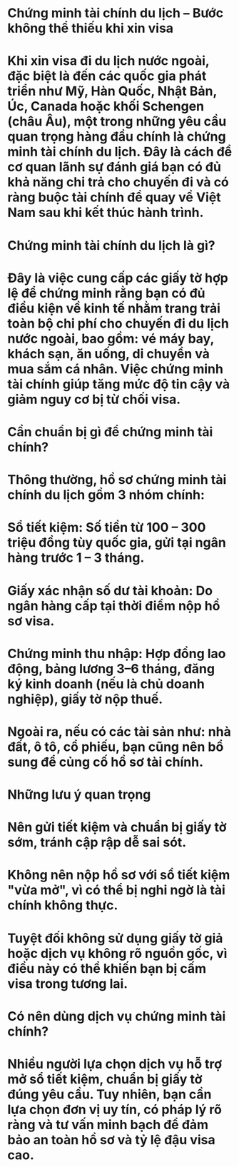 # Chứng minh tài chính du lịch – Bước không thể thiếu khi xin visa

# 

# Khi xin visa đi du lịch nước ngoài, đặc biệt là đến các quốc gia phát triển như Mỹ, Hàn Quốc, Nhật Bản, Úc, Canada hoặc khối Schengen (châu Âu), một trong những yêu cầu quan trọng hàng đầu chính là chứng minh tài chính du lịch. Đây là cách để cơ quan lãnh sự đánh giá bạn có đủ khả năng chi trả cho chuyến đi và có ràng buộc tài chính để quay về Việt Nam sau khi kết thúc hành trình.

# 

# Chứng minh tài chính du lịch là gì?

# Đây là việc cung cấp các giấy tờ hợp lệ để chứng minh rằng bạn có đủ điều kiện về kinh tế nhằm trang trải toàn bộ chi phí cho chuyến đi du lịch nước ngoài, bao gồm: vé máy bay, khách sạn, ăn uống, di chuyển và mua sắm cá nhân. Việc chứng minh tài chính giúp tăng mức độ tin cậy và giảm nguy cơ bị từ chối visa.

# 

# Cần chuẩn bị gì để chứng minh tài chính?

# Thông thường, hồ sơ chứng minh tài chính du lịch gồm 3 nhóm chính:

# 

# Sổ tiết kiệm: Số tiền từ 100 – 300 triệu đồng tùy quốc gia, gửi tại ngân hàng trước 1 – 3 tháng.

# 

# Giấy xác nhận số dư tài khoản: Do ngân hàng cấp tại thời điểm nộp hồ sơ visa.

# 

# Chứng minh thu nhập: Hợp đồng lao động, bảng lương 3–6 tháng, đăng ký kinh doanh (nếu là chủ doanh nghiệp), giấy tờ nộp thuế.

# 

# Ngoài ra, nếu có các tài sản như: nhà đất, ô tô, cổ phiếu, bạn cũng nên bổ sung để củng cố hồ sơ tài chính.

# 

# Những lưu ý quan trọng

# Nên gửi tiết kiệm và chuẩn bị giấy tờ sớm, tránh cập rập dễ sai sót.

# 

# Không nên nộp hồ sơ với sổ tiết kiệm "vừa mở", vì có thể bị nghi ngờ là tài chính không thực.

# 

# Tuyệt đối không sử dụng giấy tờ giả hoặc dịch vụ không rõ nguồn gốc, vì điều này có thể khiến bạn bị cấm visa trong tương lai.

# 

# Có nên dùng dịch vụ chứng minh tài chính?

# Nhiều người lựa chọn dịch vụ hỗ trợ mở sổ tiết kiệm, chuẩn bị giấy tờ đúng yêu cầu. Tuy nhiên, bạn cần lựa chọn đơn vị uy tín, có pháp lý rõ ràng và tư vấn minh bạch để đảm bảo an toàn hồ sơ và tỷ lệ đậu visa cao.




